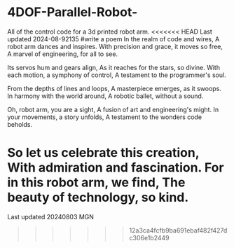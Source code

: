 # 4DOF-Parallel-Robot-
All of the control code for a 3d printed robot arm. 
<<<<<<< HEAD
Last updated 2024-08-92135
#write a poem
In the realm of code and wires,
A robot arm dances and inspires.
With precision and grace, it moves so free,
A marvel of engineering, for all to see.

Its servos hum and gears align,
As it reaches for the stars, so divine.
With each motion, a symphony of control,
A testament to the programmer's soul.

From the depths of lines and loops,
A masterpiece emerges, as it swoops.
In harmony with the world around,
A robotic ballet, without a sound.

Oh, robot arm, you are a sight,
A fusion of art and engineering's might.
In your movements, a story unfolds,
A testament to the wonders code beholds.

So let us celebrate this creation,
With admiration and fascination.
For in this robot arm, we find,
The beauty of technology, so kind.
=======
Last updated 20240803 MGN
>>>>>>> 12a3ca4fcfb9ba691ebaf482f427dc306e1b2449
